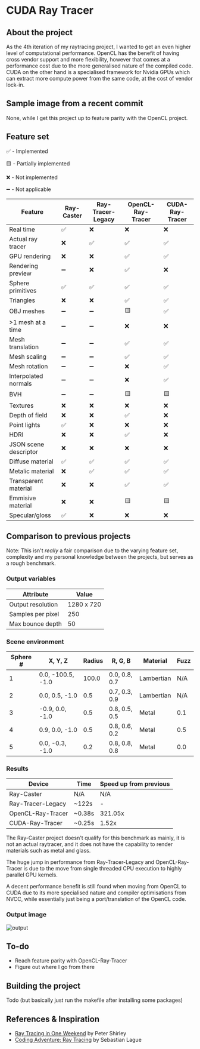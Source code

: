 # CUDA Ray Tracer
	
## About the project

As the 4th iteration of my raytracing project, I wanted to get an even higher level of computational performance. OpenCL has the benefit of having cross vendor support and more flexibility, however that comes at a performance cost due to the more generalised nature of the compiled code. CUDA on the other hand is a specialised framework for Nvidia GPUs which can extract more compute power from the same code, at the cost of vendor lock-in.

## Sample image from a recent commit

None, while I get this project up to feature parity with the OpenCL project.

## Feature set
✅ - Implemented

🟨 - Partially implemented

❌ - Not implemented

➖ - Not applicable

| Feature               | Ray-Caster | Ray-Tracer-Legacy | OpenCL-Ray-Tracer | CUDA-Ray-Tracer |
|-----------------------|------------|-------------------|-------------------|-----------------|
| Real time             | ✅         | ❌                | ❌                | ❌             |
| Actual ray tracer     | ❌         | ✅                | ✅                | ✅             |
| GPU rendering         | ❌         | ❌                | ✅                | ✅             |
| Rendering preview     | ➖         | ❌                | ✅                | ❌             |
| Sphere primitives     | ✅         | ✅                | ✅                | ✅             |
| Triangles             | ❌         | ❌                | ✅                | ✅             |
| OBJ meshes            | ➖         | ➖                | 🟨                | ✅             |
| >1 mesh at a time     | ➖         | ➖                | ❌                | ❌             |
| Mesh translation      | ➖         | ➖                | ✅                | ✅             |
| Mesh scaling          | ➖         | ➖                | ✅                | ✅             |
| Mesh rotation         | ➖         | ➖                | ❌                | ✅             |
| Interpolated normals  | ➖         | ➖                | ❌                | ✅             |
| BVH                   | ➖         | ➖                | 🟨                | 🟨             |
| Textures              | ❌         | ❌                | ❌                | ❌             |
| Depth of field        | ❌         | ❌                | ✅                | ❌             |
| Point lights          | ✅         | ❌                | ❌                | ❌             |
| HDRI                  | ❌         | ❌                | ✅                | ❌             |
| JSON scene descriptor | ❌         | ❌                | ❌                | ❌             |
| Diffuse material      | ✅         | ✅                | ✅                | ✅             |
| Metalic material      | ❌         | ✅                | ✅                | ✅             |
| Transparent material  | ❌         | ❌                | ✅                | ✅             |
| Emmisive material     | ❌         | ❌                | 🟨                | 🟨             |
| Specular/gloss        | ✅         | ❌                | ❌                | ❌             |

## Comparison to previous projects

Note: This isn't _really_ a fair comparison due to the varying feature set, complexity and my personal knowledge between the projects, but serves as a rough benchmark.

### Output variables

| Attribute         | Value      |
|-------------------|------------|
| Output resolution | 1280 x 720 |
| Samples per pixel | 250        |
| Max bounce depth  | 50         |

### Scene environment

| Sphere # | X, Y, Z           | Radius | R, G, B       | Material   | Fuzz |
|----------|-------------------|--------|---------------|------------|------|
| 1        | 0.0, -100.5, -1.0 | 100.0  | 0.0, 0.8, 0.7 | Lambertian | N/A  |
| 2        | 0.0, 0.5, -1.0    | 0.5    | 0.7, 0.3, 0.9 | Lambertian | N/A  |
| 3        | -0.9, 0.0, -1.0   | 0.5    | 0.8, 0.5, 0.5 | Metal      | 0.1  |
| 4        | 0.9, 0.0, -1.0    | 0.5    | 0.8, 0.6, 0.2 | Metal      | 0.5  |
| 5        | 0.0, -0.3, -1.0   | 0.2    | 0.8, 0.8, 0.8 | Metal      | 0.0  |

### Results

| Device            | Time   | Speed up from previous |
|-------------------|--------|------------------------|
| Ray-Caster        | N/A    | N/A                    |
| Ray-Tracer-Legacy | ~122s  | -                      |
| OpenCL-Ray-Tracer | ~0.38s | 321.05x                |
| CUDA-Ray-Tracer   | ~0.25s | 1.52x                  |

The Ray-Caster project doesn't qualify for this benchmark as mainly, it is not an actual raytracer, and it does not have the capability to render materials such as metal and glass.

The huge jump in performance from Ray-Tracer-Legacy and OpenCL-Ray-Tracer is due to the move from single threaded CPU execution to highly parallel GPU kernels.

A decent performance benefit is still found when moving from OpenCL to CUDA due to its more specialised nature and compiler optimisations from NVCC, while essentially just being a port/translation of the OpenCL code.

### Output image

![output](https://user-images.githubusercontent.com/39223201/212554754-de0f2e15-93e3-49d4-ac89-50cbbbfc367e.png)

## To-do

- Reach feature parity with OpenCL-Ray-Tracer
- Figure out where I go from there

## Building the project

Todo (but basically just run the makefile after installing some packages)

## References & Inspiration

- [Ray Tracing in One Weekend](https://raytracing.github.io/books/RayTracingInOneWeekend.html) by Peter Shirley
- [Coding Adventure: Ray Tracing](https://www.youtube.com/watch?v=Qz0KTGYJtUk) by Sebastian Lague
